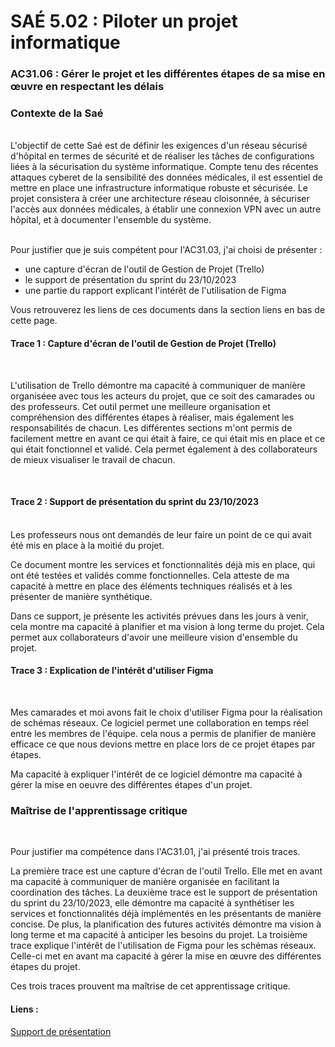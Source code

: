 # SAÉ 5.02 : Piloter un projet informatique
### AC31.06 : Gérer le projet et les différentes étapes de sa mise en œuvre en respectant les délais
### Contexte de la Saé
<br/>
L'objectif de cette Saé est de définir les exigences d'un réseau sécurisé d'hôpital en termes de sécurité et de réaliser les tâches de configurations liées à la sécurisation du système informatique. 
Compte tenu des récentes attaques cyberet de la sensibilité des données médicales, il est essentiel de mettre en place une infrastructure informatique robuste et sécurisée. Le projet consistera à créer une architecture
réseau cloisonnée, à sécuriser l'accès aux données médicales, à établir une connexion VPN avec un autre hôpital, et à documenter l'ensemble du système.


<br/>Pour justifier que je suis compétent pour l'AC31.03, j'ai choisi de présenter :
-  une capture d'écran de l'outil de Gestion de Projet (Trello)
-  le support de présentation du sprint du 23/10/2023
-  une partie du rapport explicant l'intérêt de l'utilisation de Figma

Vous retrouverez les liens de ces documents dans la section liens en bas de cette page.

#### Trace 1 : Capture d'écran de l'outil de Gestion de Projet (Trello)
<br/>

L'utilisation de Trello démontre ma capacité à communiquer de manière organiséee avec tous les acteurs du projet, que ce soit des camarades ou des professeurs.
Cet outil permet une meilleure organisation et compréhension des différentes étapes à réaliser, mais également les responsabilités de chacun.
Les différentes sections m'ont permis de facilement mettre en avant ce qui était à faire, ce qui était mis en place et ce qui était fonctionnel et validé.
Cela permet également à des collaborateurs de mieux visualiser le travail de chacun.

<br/>

#### Trace 2 : Support de présentation du sprint du 23/10/2023
<br/>
Les professeurs nous ont demandés de leur faire un point de ce qui avait été mis en place à la moitié du projet.

Ce document montre les services et fonctionnalités déjà mis en place, qui ont été testées et validés comme fonctionnelles.
Cela atteste de ma capacité à mettre en place des éléments techniques réalisés et à les présenter de manière synthétique.

Dans ce support, je présente les activités prévues dans les jours à venir, cela montre ma capacité à planifier et ma vision à long terme du projet.
Cela permet aux collaborateurs d'avoir une meilleure vision d'ensemble du projet.
<br/>

#### Trace 3 : Explication de l'intérêt d'utiliser Figma
<br/>

Mes camarades et moi avons fait le choix d'utiliser Figma pour la réalisation de schémas réseaux. 
Ce logiciel permet une collaboration en temps réel entre les membres de l'équipe. 
cela nous a permis de planifier de manière efficace ce que nous devions mettre en place lors de ce projet étapes par étapes.

Ma capacité à expliquer l'intérêt de ce logiciel démontre ma capacité à gérer la mise en oeuvre des différentes étapes d'un projet.
<br/>

### Maîtrise de l'apprentissage critique
<br/>

Pour justifier ma compétence dans l'AC31.01, j'ai présenté trois traces. 

La première trace est une capture d'écran de l'outil Trello. Elle met en avant ma capacité à communiquer de manière organisée en facilitant la coordination des tâches.
La deuxième trace est le support de présentation du sprint du 23/10/2023, elle démontre ma capacité à synthétiser les services et fonctionnalités déjà implémentés en les présentants de manière concise.
De plus, la planification des futures activités démontre ma vision à long terme et ma capacité à anticiper les besoins du projet.
La troisième trace explique l'intérêt de l'utilisation de Figma pour les schémas réseaux. Celle-ci met en avant ma capacité à gérer la mise en œuvre des différentes étapes du projet.

Ces trois traces prouvent ma maîtrise de cet apprentissage critique.


#### Liens :
[Support de présentation](https://www.canva.com/design/DAFx_8suQGM/piskVzHGZA5p8z6hhmn7uw/view?utm_content=DAFx_8suQGM&utm_campaign=designshare&utm_medium=link&utm_source=editor)
